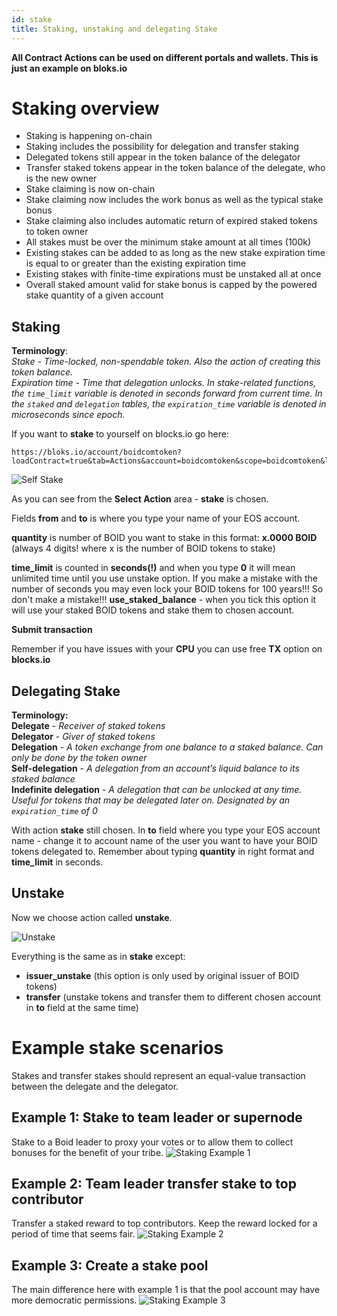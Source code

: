 ```yaml
---
id: stake
title: Staking, unstaking and delegating Stake
---
```

**All Contract Actions can be used on different portals and wallets. This is just an example on bloks.io**

# Staking overview
- Staking is happening on-chain
- Staking includes the possibility for delegation and transfer staking
- Delegated tokens still appear in the token balance of the delegator
- Transfer staked tokens appear in the token balance of the delegate, who is the new
owner
- Stake claiming is now on-chain
- Stake claiming now includes the work bonus as well as the typical stake bonus
- Stake claiming also includes automatic return of expired staked tokens to token owner
- All stakes must be over the minimum stake amount at all times (100k)
- Existing stakes can be added to as long as the new stake expiration time is equal to or
greater than the existing expiration time
- Existing stakes with finite-time expirations must be unstaked all at once
- Overall staked amount valid for stake bonus is capped by the powered stake quantity of
a given account


## Staking

**Terminology**:  
*Stake - Time-locked, non-spendable token. Also the action of creating this token balance.*  
*Expiration time - Time that delegation unlocks. In stake-related functions, the `time_limit`
variable is denoted in seconds forward from current time. In the `staked` and `delegation`
tables, the `expiration_time` variable is denoted in microseconds since epoch.*

If you want to **stake** to yourself on blocks.io go here:
```
https://bloks.io/account/boidcomtoken?loadContract=true&tab=Actions&account=boidcomtoken&scope=boidcomtoken&limit=100&table=stakes&action=stake 
```
![Self Stake](/img/staking1.png "Self Stake")

As you can see from the **Select Action** area - **stake** is chosen.

Fields **from** and **to** is where you type your name of your EOS account.

**quantity** is number of BOID you want to stake in this format: **x.0000 BOID** (always 4 digits! where x is the number of BOID tokens to stake)

**time_limit** is counted in **seconds(!)** and when you type **0** it will mean unlimited time until you use unstake option.
If you make a mistake with the number of seconds you may even lock your BOID tokens for 100 years!!! So don't make a mistake!!!
**use_staked_balance** - when you tick this option it will use your staked BOID tokens and stake them to chosen account.

**Submit transaction**

Remember if you have issues with your **CPU** you can use free **TX** option on **blocks.io**


## Delegating Stake

**Terminology:**  
**Delegate** - *Receiver of staked tokens*  
**Delegator** - *Giver of staked tokens*  
**Delegation** - *A token exchange from one balance to a staked balance. Can only be done by the
token owner*  
**Self-delegation** - *A delegation from an account’s liquid balance to its staked balance*  
**Indefinite delegation** - *A delegation that can be unlocked at any time. Useful for tokens that may
be delegated later on. Designated by an `expiration_time` of 0*  

With action **stake** still chosen. In **to** field where you type your EOS account name - change it to account name of the user you want to have your BOID tokens delegated to.
Remember about typing **quantity** in right format and **time_limit** in seconds.


## Unstake

Now we choose action called **unstake**.

![Unstake](/img/staking2.png "Unstake")

Everything is the same as in **stake** except:
* **issuer_unstake** (this option is only used by original issuer of BOID tokens)
* **transfer** (unstake tokens and transfer them to different chosen account in **to** field at the same time)


# Example stake scenarios
Stakes and transfer stakes should represent an equal-value transaction between the delegate and the delegator.

## Example 1: Stake to team leader or supernode
Stake to a Boid leader to proxy your votes or to allow them to collect bonuses for the benefit of your tribe.
![Staking Example 1](/img/staking_example_1.png "Staking Example 1")

## Example 2: Team leader transfer stake to top contributor
Transfer a staked reward to top contributors. Keep the reward locked for a period of time that seems fair.
![Staking Example 2](/img/staking_example_2.png "Staking Example 2")

## Example 3: Create a stake pool
The main difference here with example 1 is that the pool account may have more democratic permissions.
![Staking Example 3](/img/staking_example_3.png "Staking Example 3")
